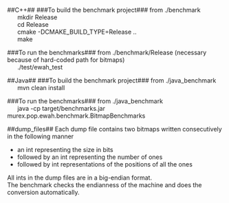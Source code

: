 ##C++##
###To build the benchmark project###
from ./benchmark<br/>
&nbsp;&nbsp;&nbsp;&nbsp;&nbsp;&nbsp;mkdir Release<br/>
&nbsp;&nbsp;&nbsp;&nbsp;&nbsp;&nbsp;cd Release<br/>
&nbsp;&nbsp;&nbsp;&nbsp;&nbsp;&nbsp;cmake -DCMAKE_BUILD_TYPE=Release ..<br/>
&nbsp;&nbsp;&nbsp;&nbsp;&nbsp;&nbsp;make<br/>

###To run the benchmarks###
from ./benchmark/Release (necessary because of hard-coded path for bitmaps)<br/>
&nbsp;&nbsp;&nbsp;&nbsp;&nbsp;&nbsp;./test/ewah_test<br/>

##Java##
###To build the benchmark project###
from ./java_benchmark<br/>
&nbsp;&nbsp;&nbsp;&nbsp;&nbsp;&nbsp;mvn clean install<br/>

###To run the benchmarks###
from ./java_benchmark<br/>
&nbsp;&nbsp;&nbsp;&nbsp;&nbsp;&nbsp;java -cp target/benchmarks.jar murex.pop.ewah.benchmark.BitmapBenchmarks

##dump_files##
Each dump file contains two bitmaps written consecutively in the following manner<br/>
<ul>
  <li>an int representing the size in bits</li>
  <li>followed by an int representing the number of ones</li>
  <li>followed by int representations of the positions of all the ones</li>
</ul>
All ints in the dump files are in a big-endian format.<br/>
The benchmark checks the endianness of the machine and does the conversion automatically.
